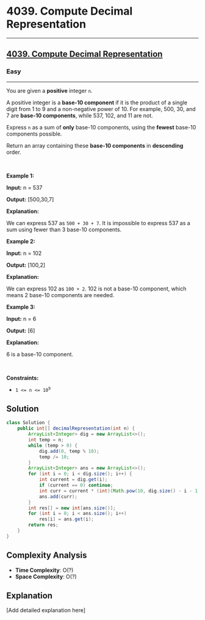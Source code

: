 # 4039. Compute Decimal Representation


---

<h2><a href="https://leetcode.com/problems/compute-decimal-representation">4039. Compute Decimal Representation</a></h2><h3>Easy</h3><hr><p>You are given a <strong>positive</strong> integer <code>n</code>.</p>

<p>A positive integer is a <strong>base-10 component</strong> if it is the product of a single digit from 1 to 9 and a non-negative power of 10. For example, 500, 30, and 7 are <strong>base-10 components</strong>, while 537, 102, and 11 are not.</p>

<p>Express <code>n</code> as a sum of <strong>only</strong> base-10 components, using the <strong>fewest</strong> base-10 components possible.</p>

<p>Return an array containing these <strong>base-10 components</strong> in <strong>descending</strong> order.</p>

<p>&nbsp;</p>
<p><strong class="example">Example 1:</strong></p>

<div class="example-block">
<p><strong>Input:</strong> <span class="example-io">n = 537</span></p>

<p><strong>Output:</strong> <span class="example-io">[500,30,7]</span></p>

<p><strong>Explanation:</strong></p>

<p>We can express 537 as <code>500 + 30 + 7</code>. It is impossible to express 537 as a sum using fewer than 3 base-10 components.</p>
</div>

<p><strong class="example">Example 2:</strong></p>

<div class="example-block">
<p><strong>Input:</strong> <span class="example-io">n = 102</span></p>

<p><strong>Output:</strong> <span class="example-io">[100,2]</span></p>

<p><strong>Explanation:</strong></p>

<p>We can express 102 as <code>100 + 2</code>. 102 is not a base-10 component, which means 2 base-10 components are needed.</p>
</div>

<p><strong class="example">Example 3:</strong></p>

<div class="example-block">
<p><strong>Input:</strong> <span class="example-io">n = 6</span></p>

<p><strong>Output:</strong> <span class="example-io">[6]</span></p>

<p><strong>Explanation:</strong></p>

<p>6 is a base-10 component.</p>
</div>

<p>&nbsp;</p>
<p><strong>Constraints:</strong></p>

<ul>
	<li><code>1 &lt;= n &lt;= 10<sup>9</sup></code></li>
</ul>


## Solution

```java
class Solution {
    public int[] decimalRepresentation(int n) {
        ArrayList<Integer> dig = new ArrayList<>();
        int temp = n;
        while (temp > 0) {
            dig.add(0, temp % 10);
            temp /= 10;
        }    
        ArrayList<Integer> ans = new ArrayList<>();
        for (int i = 0; i < dig.size(); i++) {
            int current = dig.get(i);
            if (current == 0) continue;
            int curr = current * (int)(Math.pow(10, dig.size() - i - 1)); 
            ans.add(curr);
        }
        int res[] = new int[ans.size()];
        for (int i = 0; i < ans.size(); i++)
            res[i] = ans.get(i);
        return res;
    }
}
```

## Complexity Analysis

- **Time Complexity**: O(?)
- **Space Complexity**: O(?)

## Explanation

[Add detailed explanation here]

